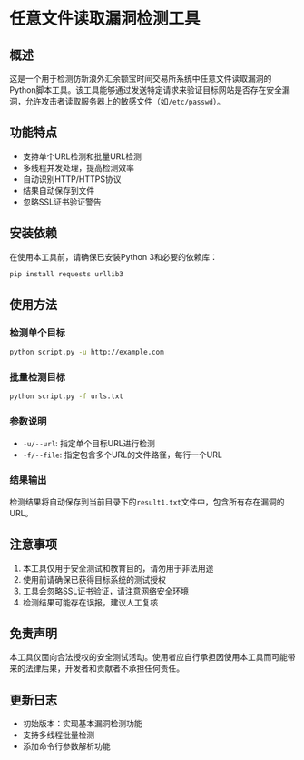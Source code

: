 # 任意文件读取漏洞检测工具

## 概述

这是一个用于检测仿新浪外汇余额宝时间交易所系统中任意文件读取漏洞的Python脚本工具。该工具能够通过发送特定请求来验证目标网站是否存在安全漏洞，允许攻击者读取服务器上的敏感文件（如`/etc/passwd`）。

## 功能特点

- 支持单个URL检测和批量URL检测
- 多线程并发处理，提高检测效率
- 自动识别HTTP/HTTPS协议
- 结果自动保存到文件
- 忽略SSL证书验证警告

## 安装依赖

在使用本工具前，请确保已安装Python 3和必要的依赖库：

```bash
pip install requests urllib3
```

## 使用方法

### 检测单个目标

```bash
python script.py -u http://example.com
```

### 批量检测目标

```bash
python script.py -f urls.txt
```

### 参数说明

- `-u/--url`: 指定单个目标URL进行检测
- `-f/--file`: 指定包含多个URL的文件路径，每行一个URL

### 结果输出

检测结果将自动保存到当前目录下的`result1.txt`文件中，包含所有存在漏洞的URL。

## 注意事项

1. 本工具仅用于安全测试和教育目的，请勿用于非法用途
2. 使用前请确保已获得目标系统的测试授权
3. 工具会忽略SSL证书验证，请注意网络安全环境
4. 检测结果可能存在误报，建议人工复核

## 免责声明

本工具仅面向合法授权的安全测试活动。使用者应自行承担因使用本工具而可能带来的法律后果，开发者和贡献者不承担任何责任。

## 更新日志

- 初始版本：实现基本漏洞检测功能
- 支持多线程批量检测
- 添加命令行参数解析功能
